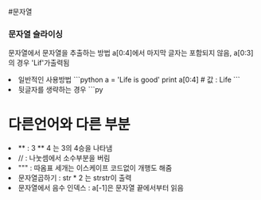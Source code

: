 #문자열

### 문자열 슬라이싱 
문자열에서 문자열을 추출하는 방법
a[0:4]에서 마지막 글자는 포함되지 않음, a[0:3]의 경우 'Lif'가출력됨
<li> 일반적인 사용방법
```python
a = 'Life is good'
print a[0:4]
# 값 : Life
```

<li> 뒷글자를 생략하는 경우
```py





# 다른언어와 다른 부분
<li> ** : 3 ** 4 는 3의 4승을 나타냄
<li> // : 나눗셈에서 소수부분을 버림
<li> """ : 따옴표 세개는 이스케이프 코드없이 개행도 해줌
<li> 문자열곱하기 : str * 2 는 strstr이 출력
<li> 문자열에서 음수 인덱스 : a[-1]은 문자열 끝에서부터 읽음
